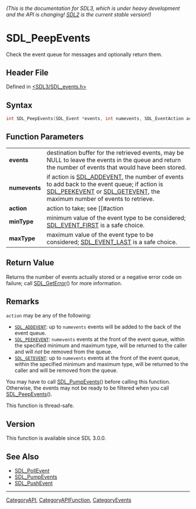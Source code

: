 ###### (This is the documentation for SDL3, which is under heavy development and the API is changing! [SDL2](https://wiki.libsdl.org/SDL2/) is the current stable version!)
# SDL_PeepEvents

Check the event queue for messages and optionally return them.

## Header File

Defined in [<SDL3/SDL_events.h>](https://github.com/libsdl-org/SDL/blob/main/include/SDL3/SDL_events.h)

## Syntax

```c
int SDL_PeepEvents(SDL_Event *events, int numevents, SDL_EventAction action, Uint32 minType, Uint32 maxType);

```

## Function Parameters

|                   |                                                                                                                                                                                                                        |
| ----------------- | ---------------------------------------------------------------------------------------------------------------------------------------------------------------------------------------------------------------------- |
| **events**        | destination buffer for the retrieved events, may be NULL to leave the events in the queue and return the number of events that would have been stored.                                                                 |
| **numevents**     | if action is [SDL_ADDEVENT](SDL_ADDEVENT), the number of events to add back to the event queue; if action is [SDL_PEEKEVENT](SDL_PEEKEVENT) or [SDL_GETEVENT](SDL_GETEVENT), the maximum number of events to retrieve. |
| **action**        | action to take; see [[#action|Remarks]] for details.                                                                                                                                                                   |
| **minType**       | minimum value of the event type to be considered; [SDL_EVENT_FIRST](SDL_EVENT_FIRST) is a safe choice.                                                                                                                 |
| **maxType**       | maximum value of the event type to be considered; [SDL_EVENT_LAST](SDL_EVENT_LAST) is a safe choice.                                                                                                                   |

## Return Value

Returns the number of events actually stored or a negative error code on
failure; call [SDL_GetError](SDL_GetError)() for more information.

## Remarks

`action` may be any of the following:

- [`SDL_ADDEVENT`](SDL_ADDEVENT): up to `numevents` events will be added to
  the back of the event queue.
- [`SDL_PEEKEVENT`](SDL_PEEKEVENT): `numevents` events at the front of the
  event queue, within the specified minimum and maximum type, will be
  returned to the caller and will _not_ be removed from the queue.
- [`SDL_GETEVENT`](SDL_GETEVENT): up to `numevents` events at the front of
  the event queue, within the specified minimum and maximum type, will be
  returned to the caller and will be removed from the queue.

You may have to call [SDL_PumpEvents](SDL_PumpEvents)() before calling this
function. Otherwise, the events may not be ready to be filtered when you
call [SDL_PeepEvents](SDL_PeepEvents)().

This function is thread-safe.

## Version

This function is available since SDL 3.0.0.

## See Also

- [SDL_PollEvent](SDL_PollEvent)
- [SDL_PumpEvents](SDL_PumpEvents)
- [SDL_PushEvent](SDL_PushEvent)

----
[CategoryAPI](CategoryAPI), [CategoryAPIFunction](CategoryAPIFunction), [CategoryEvents](CategoryEvents)

